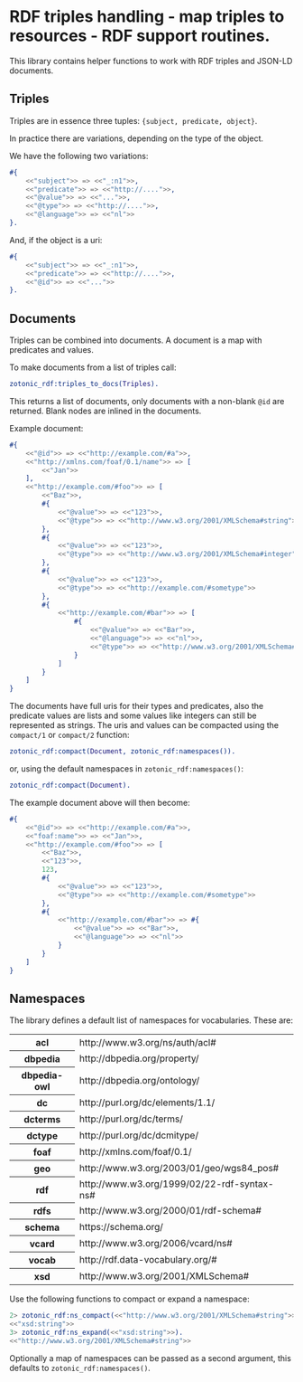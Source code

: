 # RDF triples handling - map triples to resources - RDF support routines.

This library contains helper functions to work with RDF triples and JSON-LD documents.

## Triples

Triples are in essence three tuples: `{subject, predicate, object}`.

In practice there are variations, depending on the type of the object.

We have the following two variations:

```erlang
#{
    <<"subject">> => <<"_:n1">>,
    <<"predicate">> => <<"http://....">>,
    <<"@value">> => <<"...">>,
    <<"@type">> => <<"http://....">>,
    <<"@language">> => <<"nl">>
}.

```

And, if the object is a uri:

```erlang
#{
    <<"subject">> => <<"_:n1">>,
    <<"predicate">> => <<"http://....">>,
    <<"@id">> => <<"...">>
}.
```

## Documents

Triples can be combined into documents. A document is a map with predicates and values.

To make documents from a list of triples call:

```erlang
zotonic_rdf:triples_to_docs(Triples).
```

This returns a list of documents, only documents with a non-blank `@id` are returned.
Blank nodes are inlined in the documents.

Example document:

```erlang
#{
    <<"@id">> => <<"http://example.com/#a">>,
    <<"http://xmlns.com/foaf/0.1/name">> => [
        <<"Jan">>
    ],
    <<"http://example.com/#foo">> => [
        <<"Baz">>,
        #{
            <<"@value">> => <<"123">>,
            <<"@type">> => <<"http://www.w3.org/2001/XMLSchema#string">>
        },
        #{
            <<"@value">> => <<"123">>,
            <<"@type">> => <<"http://www.w3.org/2001/XMLSchema#integer">>
        },
        #{
            <<"@value">> => <<"123">>,
            <<"@type">> => <<"http://example.com/#sometype">>
        },
        #{
            <<"http://example.com/#bar">> => [
                #{
                    <<"@value">> => <<"Bar">>,
                    <<"@language">> => <<"nl">>,
                    <<"@type">> => <<"http://www.w3.org/2001/XMLSchema#string">>
                }
            ]
        }
    ]
}
```

The documents have full uris for their types and predicates, also the predicate values are lists
and some values like integers can still be represented as strings.
The uris and values can be compacted using the `compact/1` or `compact/2` function:


```erlang
zotonic_rdf:compact(Document, zotonic_rdf:namespaces()).
```

or, using the default namespaces in `zotonic_rdf:namespaces()`:

```erlang
zotonic_rdf:compact(Document).
```

The example document above will then become:

```erlang
#{
    <<"@id">> => <<"http://example.com/#a">>,
    <<"foaf:name">> => <<"Jan">>,
    <<"http://example.com/#foo">> => [
        <<"Baz">>,
        <<"123">>,
        123,
        #{
            <<"@value">> => <<"123">>,
            <<"@type">> => <<"http://example.com/#sometype">>
        },
        #{
            <<"http://example.com/#bar">> => #{
                <<"@value">> => <<"Bar">>,
                <<"@language">> => <<"nl">>
            }
        }
    ]
}
```

## Namespaces

The library defines a default list of namespaces for vocabularies.
These are:

<table>
    <tr><th>acl</th><td>http://www.w3.org/ns/auth/acl#</td></tr>
    <tr><th>dbpedia</th><td>http://dbpedia.org/property/</td></tr>
    <tr><th>dbpedia-owl</th><td>http://dbpedia.org/ontology/</td></tr>
    <tr><th>dc</th><td>http://purl.org/dc/elements/1.1/</td></tr>
    <tr><th>dcterms</th><td>http://purl.org/dc/terms/</td></tr>
    <tr><th>dctype</th><td>http://purl.org/dc/dcmitype/</td></tr>
    <tr><th>foaf</th><td>http://xmlns.com/foaf/0.1/</td></tr>
    <tr><th>geo</th><td>http://www.w3.org/2003/01/geo/wgs84_pos#</td></tr>
    <tr><th>rdf</th><td>http://www.w3.org/1999/02/22-rdf-syntax-ns#</td></tr>
    <tr><th>rdfs</th><td>http://www.w3.org/2000/01/rdf-schema#</td></tr>
    <tr><th>schema</th><td>https://schema.org/</td></tr>
    <tr><th>vcard</th><td>http://www.w3.org/2006/vcard/ns#</td></tr>
    <tr><th>vocab</th><td>http://rdf.data-vocabulary.org/#</td></tr>
    <tr><th>xsd</th><td>http://www.w3.org/2001/XMLSchema#</td></tr>
</table>

Use the following functions to compact or expand a namespace:

```erlang
2> zotonic_rdf:ns_compact(<<"http://www.w3.org/2001/XMLSchema#string">>).
<<"xsd:string">>
3> zotonic_rdf:ns_expand(<<"xsd:string">>).                              
<<"http://www.w3.org/2001/XMLSchema#string">>
```

Optionally a map of namespaces can be passed as a second argument, this
defaults to `zotonic_rdf:namespaces()`.
